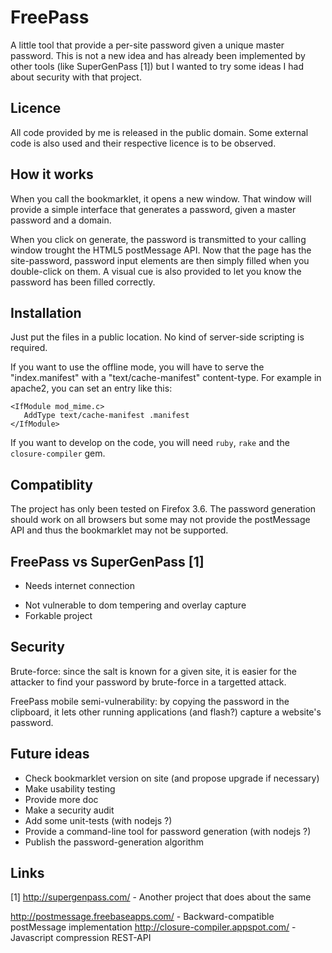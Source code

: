 FreePass
========

A little tool that provide a per-site password given a unique master password.
This is not a new idea and has already been implemented by other tools (like SuperGenPass [1]) but I wanted to try some ideas I had about security with that project.


Licence
-------

All code provided by me is released in the public domain. Some external code is also used and their respective licence is to be observed.

How it works
------------

When you call the bookmarklet, it opens a new window. That window will provide a simple interface that generates a password, given a master password and a domain.

When you click on generate, the password is transmitted to your calling window trought the HTML5 postMessage API. Now that the page has the site-password, password input elements are then simply filled when you double-click on them. A visual cue is also provided to let you know the password has been filled correctly.

Installation
------------

Just put the files in a public location. No kind of server-side scripting is required.

If you want to use the offline mode, you will have to serve the "index.manifest" with a "text/cache-manifest" content-type. For example in apache2, you can set an entry like this:

    <IfModule mod_mime.c>
       AddType text/cache-manifest .manifest
    </IfModule>

If you want to develop on the code, you will need `ruby`, `rake` and the `closure-compiler` gem.

Compatiblity
------------

The project has only been tested on Firefox 3.6. The password generation should work on all browsers but some may not provide the postMessage API and thus the bookmarklet may not be supported.

FreePass vs SuperGenPass [1]
------------------------

- Needs internet connection
+ Not vulnerable to dom tempering and overlay capture
+ Forkable project

Security
--------

Brute-force: since the salt is known for a given site, it is easier for the attacker to find your password by brute-force in a targetted attack.

FreePass mobile semi-vulnerability: by copying the password in the clipboard, it lets other running applications (and flash?) capture a website's password.

Future ideas
------------

* Check bookmarklet version on site (and propose upgrade if necessary)
* Make usability testing
* Provide more doc
* Make a security audit
* Add some unit-tests (with nodejs ?)
* Provide a command-line tool for password generation (with nodejs ?)
* Publish the password-generation algorithm

Links
-----

[1] http://supergenpass.com/ - Another project that does about the same

http://postmessage.freebaseapps.com/ - Backward-compatible postMessage implementation
http://closure-compiler.appspot.com/ - Javascript compression REST-API
